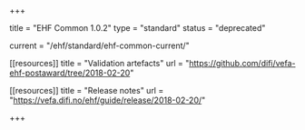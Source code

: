 +++

title = "EHF Common 1.0.2"
type = "standard"
status = "deprecated"

current = "/ehf/standard/ehf-common-current/"

[[resources]]
title = "Validation artefacts"
url = "https://github.com/difi/vefa-ehf-postaward/tree/2018-02-20"

[[resources]]
title = "Release notes"
url = "https://vefa.difi.no/ehf/guide/release/2018-02-20/"

+++
